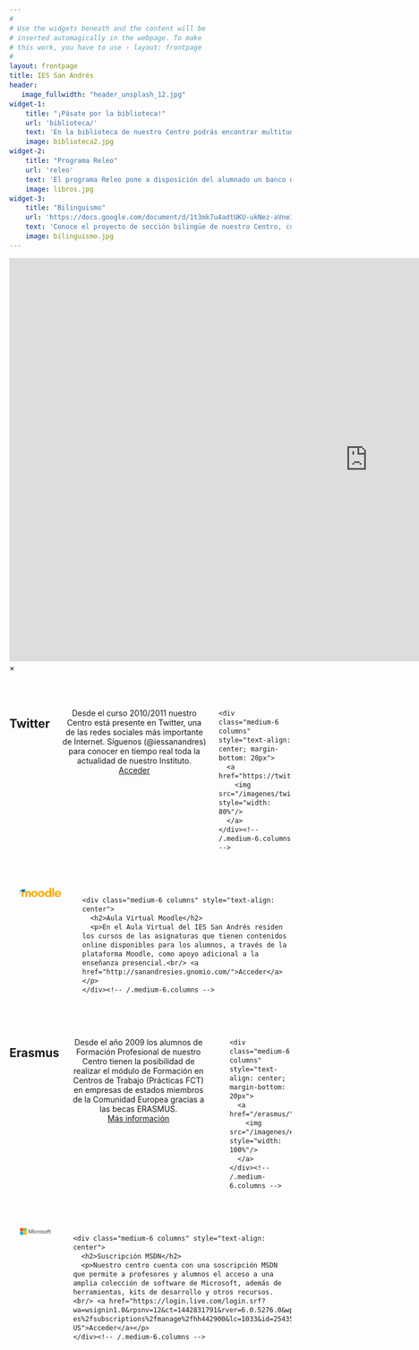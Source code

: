 ```yaml
---
#
# Use the widgets beneath and the content will be
# inserted automagically in the webpage. To make
# this work, you have to use › layout: frontpage
#
layout: frontpage
title: IES San Andrés
header:
   image_fullwidth: "header_unsplash_12.jpg"
widget-1:
    title: "¡Pásate por la biblioteca!"
    url: 'biblioteca/'
    text: 'En la biblioteca de nuestro Centro podrás encontrar multitud de libros para leer, lecturas recomendadas y mucho más. ¡Pásate por la biblioteca!'
    image: biblioteca2.jpg
widget-2:
    title: "Programa Releo"
    url: 'releo'
    text: 'El programa Releo pone a disposición del alumnado un banco de libros de texto mediante el sistema de préstamo y reutilización.'
    image: libros.jpg
widget-3:
    title: "Bilinguismo"
    url: 'https://docs.google.com/document/d/1t3mk7u4adtUKU-ukNez-aVneINoghoyreFTMHssDD80/pub'
    text: 'Conoce el proyecto de sección bilingüe de nuestro Centro, cuya finalidad es facilitar a los alumnos de ESO el aprendizaje del idioma inglés.'
    image: bilinguismo.jpg
---
```



<div id="videoModal" class="reveal-modal large" data-reveal="">
  <div class="flex-video widescreen vimeo" style="display: block;">
    <iframe width="1280" height="720" src="https://www.youtube.com/embed/3b5zCFSmVvU" frameborder="0" allowfullscreen></iframe>
  </div>
  <a class="close-reveal-modal">&#215;</a>
</div>

<div class="row columns" style="margin-top:50px">
    <div class="medium-6 columns" style="text-align: center">
      <h2>Twitter</h2>
      <p>Desde el curso 2010/2011 nuestro Centro está presente en Twitter, una de las redes sociales más importante de Internet. Síguenos (@iessanandres) para conocer en tiempo real toda la actualidad de nuestro Instituto.<br/> <a href="https://twitter.com/iessanandres">Acceder</a></p>
    </div><!-- /.medium-6.columns -->

    <div class="medium-6 columns" style="text-align: center; margin-bottom: 20px">
      <a href="https://twitter.com/iessanandres">
        <img src="/imagenes/twitter.png" style="width: 80%"/>
      </a>
    </div><!-- /.medium-6.columns -->
</div><!-- /.row -->


<div class="row columns" style="margin-top:50px">
    <div class="medium-6 columns" style="text-align: center; margin-bottom: 20px">
      <a href="http://sanandresies.gnomio.com/">
        <img src="/imagenes/plataformaMoodle.png" style="width: 75%"/>
      </a>
    </div><!-- /.medium-6.columns -->


    <div class="medium-6 columns" style="text-align: center">
      <h2>Aula Virtual Moodle</h2>
      <p>En el Aula Virtual del IES San Andrés residen los cursos de las asignaturas que tienen contenidos online disponibles para los alumnos, a través de la plataforma Moodle, como apoyo adicional a la enseñanza presencial.<br/> <a href="http://sanandresies.gnomio.com/">Acceder</a></p>
    </div><!-- /.medium-6.columns -->
</div><!-- /.row -->

<div class="row columns" style="margin-top:50px">
    <div class="medium-6 columns" style="text-align: center">
      <h2>Erasmus</h2>
      <p>Desde el año 2009 los alumnos de Formación Profesional de nuestro Centro tienen la posibilidad de realizar el módulo de Formación en Centros de Trabajo (Prácticas FCT) en empresas de estados miembros de la Comunidad Europea gracias a las becas ERASMUS. <br/> <a href="/erasmus/">Más información</a></p></p>
    </div><!-- /.medium-6.columns -->

    <div class="medium-6 columns" style="text-align: center; margin-bottom: 20px">
      <a href="/erasmus/">
        <img src="/imagenes/erasmuss.jpg" style="width: 100%"/>
      </a>
    </div><!-- /.medium-6.columns -->
</div><!-- /.row -->

<div class="row columns" style="margin-top:50px">
    <div class="medium-6 columns" style="text-align: center; margin-bottom: 20px">
      <a href="https://login.live.com/login.srf?wa=wsignin1.0&rpsnv=12&ct=1442831791&rver=6.0.5276.0&wp=MCMBI&wlcxt=msdn%24msdn%24msdn&wreply=https%3a%2f%2fmsdn.microsoft.com%2fes-es%2fsubscriptions%2fmanage%2fhh442900&lc=1033&id=254354&mkt=en-US">
        <img src="/imagenes/Microsoft.png" style="width: 60%"/>
      </a>
    </div><!-- /.medium-6.columns -->


    <div class="medium-6 columns" style="text-align: center">
      <h2>Suscripción MSDN</h2>
      <p>Nuestro centro cuenta con una soscripción MSDN que permite a profesores y alumnos el acceso a una amplia colección de software de Microsoft, además de herramientas, kits de desarrollo y otros recursos.<br/> <a href="https://login.live.com/login.srf?wa=wsignin1.0&rpsnv=12&ct=1442831791&rver=6.0.5276.0&wp=MCMBI&wlcxt=msdn%24msdn%24msdn&wreply=https%3a%2f%2fmsdn.microsoft.com%2fes-es%2fsubscriptions%2fmanage%2fhh442900&lc=1033&id=254354&mkt=en-US">Acceder</a></p>
    </div><!-- /.medium-6.columns -->
</div><!-- /.row -->
